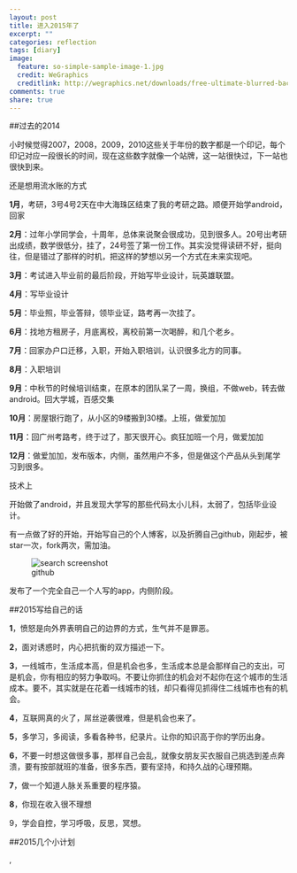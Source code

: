 ```yaml
---
layout: post
title: 进入2015年了
excerpt: ""
categories: reflection
tags: [diary]
image:
  feature: so-simple-sample-image-1.jpg
  credit: WeGraphics
  creditlink: http://wegraphics.net/downloads/free-ultimate-blurred-background-pack/
comments: true
share: true
---
```


##过去的2014

小时候觉得2007，2008，2009，2010这些关于年份的数字都是一个印记，每个印记对应一段很长的时间，现在这些数字就像一个站牌，这一站很快过，下一站也很快到来。


还是想用流水账的方式
   
**1月**，考研，3号4号2天在中大海珠区结束了我的考研之路。顺便开始学android，回家

**2月**：过年小学同学会，十周年，总体来说聚会很成功，见到很多人。20号出考研出成绩，数学很低分，挂了，24号签了第一份工作。其实没觉得读研不好，挺向往，但是错过了那样的时机，把这样的梦想以另一个方式在未来实现吧。


**3月**：考试进入毕业前的最后阶段，开始写毕业设计，玩英雄联盟。


**4月**：写毕业设计


**5月**：毕业照，毕业答辩，领毕业证，路考再一次挂了。


**6月**：找地方租房子，月底离校，离校前第一次喝醉，和几个老乡。


**7月**：回家办户口迁移，入职，开始入职培训，认识很多北方的同事。


**8月**：入职培训

**9月**：中秋节的时候培训结束，在原本的团队呆了一周，换组，不做web，转去做android。回大学城，百感交集

**10月**：房屋银行跑了，从小区的9楼搬到30楼。上班，做爱加加

**11月**：回广州考路考，终于过了，那天很开心。疯狂加班一个月，做爱加加

**12月**：做爱加加，发布版本，内侧，虽然用户不多，但是做这个产品从头到尾学习到很多。


技术上

开始做了android，并且发现大学写的那些代码太小儿科，太弱了，包括毕业设计。

有一点做了好的开始，开始写自己的个人博客，以及折腾自己github，刚起步，被star一次，fork两次，需加油。

<figure>
  <img src="{{ site.url }}/images/githubcontribute.jpg" alt="search screenshot">
  <figcaption>github</figcaption>
</figure>


发布了一个完全自己一个人写的app，内侧阶段。



##2015写给自己的话

**1**，愤怒是向外界表明自己的边界的方式，生气并不是罪恶。


**2**，面对诱惑时，内心把抗衡的双方描述一下。


**3**，一线城市，生活成本高，但是机会也多，生活成本总是会那样自己的支出，可是机会，你有相应的努力争取吗。不要让你抓住的机会对不起你在这个城市的生活成本。要不，其实就是在花着一线城市的钱，却只看得见抓得住二线城市也有的机会。


**4**，互联网真的火了，屌丝逆袭很难，但是机会也来了。


**5**，多学习，多阅读，多看各种书，纪录片。让你的知识高于你的学历出身。


**6**，不要一时想这做很多事，那样自己会乱，就像女朋友买衣服自己挑选到差点奔溃，要有按部就班的准备，很多东西，要有坚持，和持久战的心理预期。


**7**，做一个知道人脉关系重要的程序猿。


**8**，你现在收入很不理想


9，学会自控，学习呼吸，反思，冥想。


##2015几个小计划

,